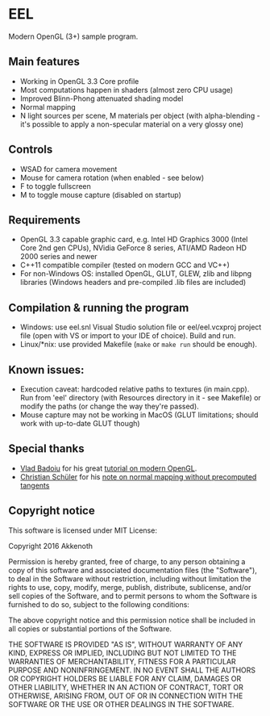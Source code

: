 # EEL
Modern OpenGL (3+) sample program.

## Main features
* Working in OpenGL 3.3 Core profile
* Most computations happen in shaders (almost zero CPU usage)
* Improved Blinn-Phong attenuated shading model
* Normal mapping
* N light sources per scene, M materials per object (with alpha-blending - it's possible to apply a non-specular material on a very glossy one)

## Controls
* WSAD for camera movement
* Mouse for camera rotation (when enabled - see below)
* F to toggle fullscreen
* M to toggle mouse capture (disabled on startup)

## Requirements
* OpenGL 3.3 capable graphic card, e.g. Intel HD Graphics 3000 (Intel Core 2nd gen CPUs), NVidia GeForce 8 series, ATI/AMD Radeon HD 2000 series and newer
* C++11 compatible compiler (tested on modern GCC and VC++)
* For non-Windows OS: installed OpenGL, GLUT, GLEW, zlib and libpng libraries (Windows headers and pre-compiled .lib files are included)

## Compilation & running the program
* Windows: use eel.snl Visual Studio solution file or eel/eel.vcxproj project file (open with VS or import to your IDE of choice). Build and run.
* Linux/*nix: use provided Makefile (`make` or `make run` should be enough).

## Known issues:
* Execution caveat: hardcoded relative paths to textures (in main.cpp). Run from 'eel' directory (with Resources directory in it - see Makefile) or modify the paths (or change the way they're passed).
* Mouse capture may not be working in MacOS (GLUT limitations; should work with up-to-date GLUT though)

## Special thanks
* [Vlad Badoiu](http://in2gpu.com/author/vlad-badoiu/) for his great [tutorial on modern OpenGL](http://in2gpu.com/opengl-3/).
* [Christian Schüler](http://www.thetenthplanet.de/about) for his [note on normal mapping without precomputed tangents](http://www.thetenthplanet.de/archives/1180)

## Copyright notice
This software is licensed under MIT License:

Copyright 2016 Akkenoth

Permission is hereby granted, free of charge, to any person obtaining a copy of this software and associated documentation files (the "Software"), to deal in the Software without restriction, including without limitation the rights to use, copy, modify, merge, publish, distribute, sublicense, and/or sell copies of the Software, and to permit persons to whom the Software is furnished to do so, subject to the following conditions:

The above copyright notice and this permission notice shall be included in all copies or substantial portions of the Software.

THE SOFTWARE IS PROVIDED "AS IS", WITHOUT WARRANTY OF ANY KIND, EXPRESS OR IMPLIED, INCLUDING BUT NOT LIMITED TO THE WARRANTIES OF MERCHANTABILITY, FITNESS FOR A PARTICULAR PURPOSE AND NONINFRINGEMENT. IN NO EVENT SHALL THE AUTHORS OR COPYRIGHT HOLDERS BE LIABLE FOR ANY CLAIM, DAMAGES OR OTHER LIABILITY, WHETHER IN AN ACTION OF CONTRACT, TORT OR OTHERWISE, ARISING FROM, OUT OF OR IN CONNECTION WITH THE SOFTWARE OR THE USE OR OTHER DEALINGS IN THE SOFTWARE.